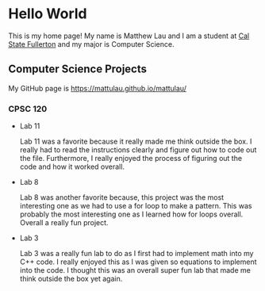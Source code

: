 # Hello World

This is my home page! My name is Matthew Lau and I am a student at [Cal State Fullerton](http://www.fullerton.edu/) and my major is Computer Science.

## Computer Science Projects

My GitHub page is https://mattulau.github.io/mattulau/

### CPSC 120

* Lab 11

    Lab 11 was a favorite because it really made me think outside the box. I really had to read the instructions clearly and figure out how to code out the file. Furthermore, I really enjoyed the process of figuring out the code and how it worked overall.

* Lab 8

    Lab 8 was another favorite because, this project was the most interesting one as we had to use a for loop to make a pattern. This was probably the most interesting one as I learned how for loops overall. Overall a really fun project.

* Lab 3

    Lab 3 was a really fun lab to do as I first had to implement math into my
    C++ code. I really enjoyed this as I was given so equations to implement into the code. I thought this was an overall super fun lab that made me think outside the box yet again.